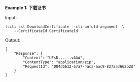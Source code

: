 **Example 1: 下载证书**



Input: 

```
tccli ssl DownloadCertificate --cli-unfold-argument  \
    --CertificateId CertificateId
```

Output: 
```
{
    "Response": {
        "Content": "UEsD......vAAA",
        "ContentType": "application/zip",
        "RequestId": "084d5612-67a7-4aca-aac9-827aa3662b2d"
    }
}
```

